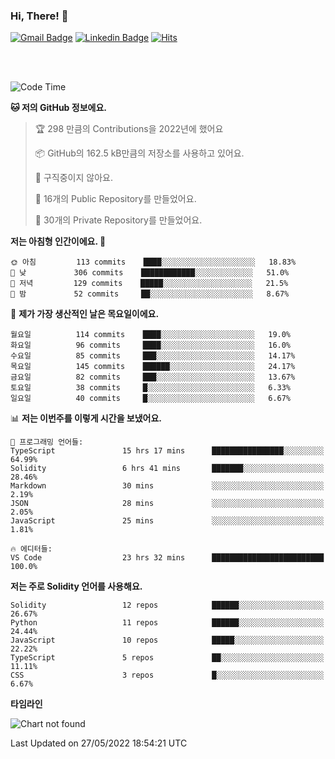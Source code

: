 ### Hi, There! 👋


[![Gmail Badge](https://img.shields.io/badge/-725psh@gmail.com-c14438?style=flat&logo=Gmail&logoColor=white&link=mailto:725psh@gmail.com)](mailto:725psh@gmail.com) 
[![Linkedin Badge](https://img.shields.io/badge/-soohanpark-0072b1?style=flat&logo=Linkedin&logoColor=white&link=https://www.linkedin.com/in/soohanpark/)](https://www.linkedin.com/in/soohanpark/) 
[![Hits](https://hits.seeyoufarm.com/api/count/incr/badge.svg?url=https%3A%2F%2Fgithub.com%2FSoohan-Park&count_bg=%23000000&title_bg=%23828282&icon=gradle.svg&icon_color=%23FFFFFF&title=Visited&edge_flat=false)](https://hits.seeyoufarm.com)  

<br />
<br />

<!--START_SECTION:waka-->
![Code Time](http://img.shields.io/badge/Code%20Time-0%20secs-blue)

**🐱 저의 GitHub 정보에요.** 

> 🏆 298 만큼의 Contributions을 2022년에 했어요
 > 
> 📦 GitHub의 162.5 kB만큼의 저장소를 사용하고 있어요. 
 > 
> 🚫 구직중이지 않아요.
 > 
> 📜 16개의 Public Repository를 만들었어요. 
 > 
> 🔑 30개의 Private Repository를 만들었어요.  
 > 
**저는 아침형 인간이에요. 🐤** 

```text
🌞 아침         113 commits    ████░░░░░░░░░░░░░░░░░░░░░   18.83% 
🌆 낮　         306 commits    ████████████░░░░░░░░░░░░░   51.0% 
🌃 저녁         129 commits    █████░░░░░░░░░░░░░░░░░░░░   21.5% 
🌙 밤　         52 commits     ██░░░░░░░░░░░░░░░░░░░░░░░   8.67%

```
📅 **제가 가장 생산적인 날은 목요일이에요.** 

```text
월요일          114 commits    ████░░░░░░░░░░░░░░░░░░░░░   19.0% 
화요일          96 commits     ████░░░░░░░░░░░░░░░░░░░░░   16.0% 
수요일          85 commits     ███░░░░░░░░░░░░░░░░░░░░░░   14.17% 
목요일          145 commits    ██████░░░░░░░░░░░░░░░░░░░   24.17% 
금요일          82 commits     ███░░░░░░░░░░░░░░░░░░░░░░   13.67% 
토요일          38 commits     █░░░░░░░░░░░░░░░░░░░░░░░░   6.33% 
일요일          40 commits     █░░░░░░░░░░░░░░░░░░░░░░░░   6.67%

```


📊 **저는 이번주를 이렇게 시간을 보냈어요.** 

```text
💬 프로그래밍 언어들: 
TypeScript               15 hrs 17 mins      ████████████████░░░░░░░░░   64.99% 
Solidity                 6 hrs 41 mins       ███████░░░░░░░░░░░░░░░░░░   28.46% 
Markdown                 30 mins             ░░░░░░░░░░░░░░░░░░░░░░░░░   2.19% 
JSON                     28 mins             ░░░░░░░░░░░░░░░░░░░░░░░░░   2.05% 
JavaScript               25 mins             ░░░░░░░░░░░░░░░░░░░░░░░░░   1.81%

🔥 에디터들: 
VS Code                  23 hrs 32 mins      █████████████████████████   100.0%

```

**저는 주로 Solidity 언어를 사용해요.** 

```text
Solidity                 12 repos            ██████░░░░░░░░░░░░░░░░░░░   26.67% 
Python                   11 repos            ██████░░░░░░░░░░░░░░░░░░░   24.44% 
JavaScript               10 repos            █████░░░░░░░░░░░░░░░░░░░░   22.22% 
TypeScript               5 repos             ██░░░░░░░░░░░░░░░░░░░░░░░   11.11% 
CSS                      3 repos             █░░░░░░░░░░░░░░░░░░░░░░░░   6.67%

```


**타임라인**

![Chart not found](https://raw.githubusercontent.com/Soohan-Park/Soohan-Park/master/charts/bar_graph.png) 


 Last Updated on 27/05/2022 18:54:21 UTC
<!--END_SECTION:waka-->
